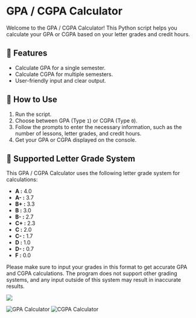 # GPA / CGPA Calculator

Welcome to the GPA / CGPA Calculator! This Python script helps you calculate your GPA or CGPA based on your letter grades and credit hours.

## 🚀 Features

- Calculate GPA for a single semester.
- Calculate CGPA for multiple semesters.
- User-friendly input and clear output.

## 🎯 How to Use

1. Run the script.
2. Choose between GPA (Type `1`) or CGPA (Type `0`).
3. Follow the prompts to enter the necessary information, such as the number of lessons, letter grades, and credit hours.
4. Get your GPA or CGPA displayed on the console.

## 🌟 Supported Letter Grade System

This GPA / CGPA Calculator uses the following letter grade system for calculations:

- **A  :** 4.0
- **A- :** 3.7
- **B+ :** 3.3
- **B  :** 3.0
- **B- :** 2.7
- **C+ :** 2.3
- **C  :** 2.0
- **C- :** 1.7
- **D  :** 1.0
- **D- :** 0.7
- **F  :** 0.0

Please make sure to input your grades in this format to get accurate GPA and CGPA calculations. The program does not support other grading systems, and any input outside of this system may result in inaccurate results.

![](https://media.giphy.com/media/v1.Y2lkPTc5MGI3NjExN3E1Y3RmMDBwNXdibG4zaWhiNG9zdncwMjltaTJvbGRtazYwdjJsZCZlcD12MV9pbnRlcm5hbF9naWZfYnlfaWQmY3Q9Zw/KAq5w47R9rmTuvWOWa/giphy.gif)

![GPA Calculator](https://img.shields.io/badge/GPA_Calculator-Interactive-brightgreen)
![CGPA Calculator](https://img.shields.io/badge/CGPA_Calculator-Advanced-blue)



